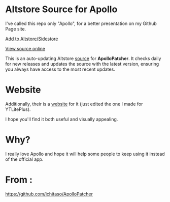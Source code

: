# Altstore Source for Apollo

I've called this repo only "Apollo", for a better presentation on my Github Page site.

[Add to Altstore/Sidestore](https://tinyurl.com/ApolloAltstore)

[View source online](https://therealfoxster.github.io/altsource-viewer/app.html?source=https://raw.githubusercontent.com/Balackburn/Apollo/main/apps.json&id=com.christianselig.Apollo)

This is an auto-updating Altstore [source](https://raw.githubusercontent.com/Balackburn/Apollo/main/apps.json) for **ApolloPatcher**. It checks daily for new releases and updates the source with the latest version, ensuring you always have access to the most recent updates.

# Website 

Additionally, their is a [website](https://balackburn.github.io/Apollo/) for it (just edited the one I made for YTLitePlus).

I hope you'll find it both useful and visually appealing.

# Why?

I really love Apollo and hope it will help some people to keep using it instead of the official app.

# From : 
https://github.com/ichitaso/ApolloPatcher
